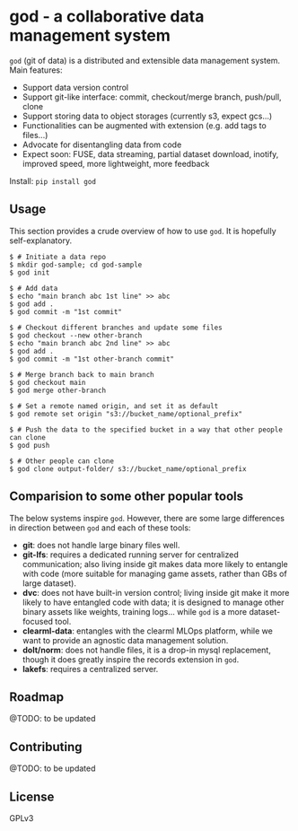 god - a collaborative data management system
============================================

`god` (git of data) is a distributed and extensible data management system. Main
features:

- Support data version control
- Support git-like interface: commit, checkout/merge branch, push/pull, clone
- Support storing data to object storages (currently s3, expect gcs...)
- Functionalities can be augmented with extension (e.g. add tags to files...)
- Advocate for disentangling data from code
- Expect soon: FUSE, data streaming, partial dataset download, inotify, improved
  speed, more lightweight, more feedback

Install: `pip install god`

Usage
-----

This section provides a crude overview of how to use `god`. It is hopefully
self-explanatory.

```
$ # Initiate a data repo
$ mkdir god-sample; cd god-sample
$ god init

$ # Add data
$ echo "main branch abc 1st line" >> abc
$ god add .
$ god commit -m "1st commit"

$ # Checkout different branches and update some files
$ god checkout --new other-branch
$ echo "main branch abc 2nd line" >> abc
$ god add .
$ god commit -m "1st other-branch commit"

$ # Merge branch back to main branch
$ god checkout main
$ god merge other-branch

$ # Set a remote named origin, and set it as default
$ god remote set origin "s3://bucket_name/optional_prefix"

$ # Push the data to the specified bucket in a way that other people can clone
$ god push

$ # Other people can clone
$ god clone output-folder/ s3://bucket_name/optional_prefix
```

Comparision to some other popular tools
--------------------------

The below systems inspire `god`. However, there are some large differences
in direction between `god` and each of these tools:

- **git**: does not handle large binary files well.
- **git-lfs**: requires a dedicated running server for centralized
  communication; also living inside git makes data more likely to entangle with
  code (more suitable for managing game assets, rather than GBs of large
  dataset).
- **dvc**: does not have built-in version control; living inside git make it
  more likely to have entangled code with data; it is designed to manage other
  binary assets like weights, training logs... while `god` is a more
  dataset-focused tool.
- **clearml-data**: entangles with the clearml MLOps platform, while we want to
  provide an agnostic data management solution.
- **dolt/norm**: does not handle files, it is a drop-in mysql replacement,
  though it does greatly inspire the records extension in `god`.
- **lakefs**: requires a centralized server.

Roadmap
-------

@TODO: to be updated

Contributing
------------

@TODO: to be updated

License
------------

GPLv3
